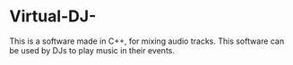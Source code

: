 # Virtual-DJ-
This is a software made in C++, for mixing audio tracks. This software can be used by DJs to play music in their events.
